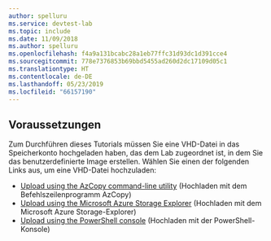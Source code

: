 ```yaml
---
author: spelluru
ms.service: devtest-lab
ms.topic: include
ms.date: 11/09/2018
ms.author: spelluru
ms.openlocfilehash: f4a9a131bcabc28a1eb77ffc31d93dc1d391cce4
ms.sourcegitcommit: 778e7376853b69bbd5455ad260d2dc17109d05c1
ms.translationtype: HT
ms.contentlocale: de-DE
ms.lasthandoff: 05/23/2019
ms.locfileid: "66157190"
---
```

## <a name="prerequisites"></a>Voraussetzungen 
Zum Durchführen dieses Tutorials müssen Sie eine VHD-Datei in das Speicherkonto hochgeladen haben, das dem Lab zugeordnet ist, in dem Sie das benutzerdefinierte Image erstellen. Wählen Sie einen der folgenden Links aus, um eine VHD-Datei hochzuladen:

- [Upload using the AzCopy command-line utility](../articles/lab-services/devtest-lab-upload-vhd-using-azcopy.md) (Hochladen mit dem Befehlszeilenprogramm AzCopy)
- [Upload using the Microsoft Azure Storage Explorer](../articles/lab-services/devtest-lab-upload-vhd-using-storage-explorer.md) (Hochladen mit dem Microsoft Azure Storage-Explorer)
- [Upload using the PowerShell console](../articles/lab-services/devtest-lab-upload-vhd-using-powershell.md) (Hochladen mit der PowerShell-Konsole)
